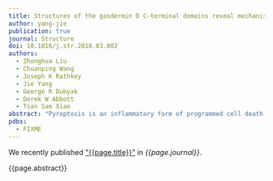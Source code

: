```yaml
---
title: Structures of the gasdermin D C-terminal domains reveal mechanisms of autoinhibition
author: yang-jie
publication: true
journal: Structure
doi: 10.1016/j.str.2018.03.002
authors:
  - Zhonghua Liu
  - Chuanping Wang
  - Joseph K Rathkey
  - Jie Yang
  - George R Dubyak
  - Derek W Abbott
  - Tsan Sam Xiao
abstract: "Pyroptosis is an inflammatory form of programmed cell death that plays important roles in immune protection against infections and in inflammatory disorders. Gasdermin D (GSDMD) is an executor of pyroptosis upon cleavage by caspases-1/4/5/11 following canonical and noncanonical inflammasome activation. GSDMD N-terminal domain assembles membrane pores to induce cytolysis, whereas its C-terminal domain inhibits cell death through intramolecular association with the N domain. The molecular mechanisms of autoinhibition for GSDMD are poorly characterized. Here we report the crystal structures of the human and murine GSDMD C-terminal domains, which differ from those of the full-length murine GSDMA3 and the human GSDMB C-terminal domain. Mutations of GSDMD C-domain residues predicted to locate at its interface with the N-domain enhanced pyroptosis. Our results suggest that GSDMDs may employ a distinct mode of intramolecular domain interaction and autoinhibition, which may be relevant to its unique role in pyroptosis downstream of inflammasome activation."
pdbs:
  - FIXME
---
```


We recently published ["{{page.title}}"](https://doi.org/{{page.doi}}) in *{{page.journal}}*.

{{page.abstract}}
